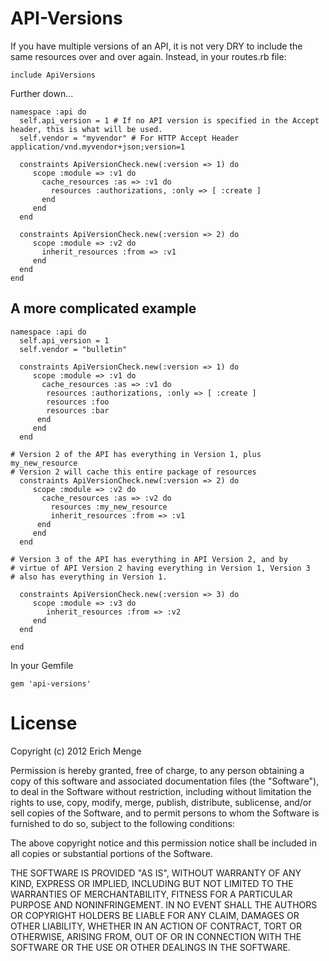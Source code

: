 API-Versions
================
If you have multiple versions of an API, it is not very DRY to include the same resources over and over again.  Instead, in your routes.rb file:

	include ApiVersions

Further down...

	namespace :api do
	  self.api_version = 1 # If no API version is specified in the Accept header, this is what will be used.
	  self.vendor = "myvendor" # For HTTP Accept Header application/vnd.myvendor+json;version=1
  
	  constraints ApiVersionCheck.new(:version => 1) do
	     scope :module => :v1 do 
	       cache_resources :as => :v1 do
	         resources :authorizations, :only => [ :create ]
	       end
	     end
	  end
  
	  constraints ApiVersionCheck.new(:version => 2) do
	     scope :module => :v2 do 
	       inherit_resources :from => :v1
	     end
	  end 
	end

A more complicated example
--------------------------
	namespace :api do
	  self.api_version = 1
	  self.vendor = "bulletin"
  
	  constraints ApiVersionCheck.new(:version => 1) do
	     scope :module => :v1 do 
	       cache_resources :as => :v1 do
	        resources :authorizations, :only => [ :create ]
	        resources :foo
	        resources :bar
	      end
	     end
	  end
  
	# Version 2 of the API has everything in Version 1, plus my_new_resource
	# Version 2 will cache this entire package of resources
	  constraints ApiVersionCheck.new(:version => 2) do
	     scope :module => :v2 do 
	       cache_resources :as => :v2 do 
	         resources :my_new_resource
	         inherit_resources :from => :v1
	      end
	     end
	  end
  
	# Version 3 of the API has everything in API Version 2, and by
	# virtue of API Version 2 having everything in Version 1, Version 3
	# also has everything in Version 1.
	
	  constraints ApiVersionCheck.new(:version => 3) do
	     scope :module => :v3 do 
	        inherit_resources :from => :v2
	     end
	  end

	end

In your Gemfile
	
	gem 'api-versions'

License
=======
Copyright (c) 2012 Erich Menge

Permission is hereby granted, free of charge, to any person obtaining a copy of this software and associated documentation files (the "Software"), to deal in the Software without restriction, including without limitation the rights to use, copy, modify, merge, publish, distribute, sublicense, and/or sell copies of the Software, and to permit persons to whom the Software is furnished to do so, subject to the following conditions:

The above copyright notice and this permission notice shall be included in all copies or substantial portions of the Software.

THE SOFTWARE IS PROVIDED "AS IS", WITHOUT WARRANTY OF ANY KIND, EXPRESS OR IMPLIED, INCLUDING BUT NOT LIMITED TO THE WARRANTIES OF MERCHANTABILITY, FITNESS FOR A PARTICULAR PURPOSE AND NONINFRINGEMENT. IN NO EVENT SHALL THE AUTHORS OR COPYRIGHT HOLDERS BE LIABLE FOR ANY CLAIM, DAMAGES OR OTHER LIABILITY, WHETHER IN AN ACTION OF CONTRACT, TORT OR OTHERWISE, ARISING FROM, OUT OF OR IN CONNECTION WITH THE SOFTWARE OR THE USE OR OTHER DEALINGS IN THE SOFTWARE.